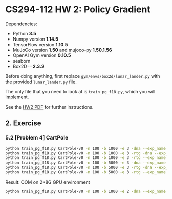 # CS294-112 HW 2: Policy Gradient

Dependencies:
 * Python **3.5**
 * Numpy version **1.14.5**
 * TensorFlow version **1.10.5**
 * MuJoCo version **1.50** and mujoco-py **1.50.1.56**
 * OpenAI Gym version **0.10.5**
 * seaborn
 * Box2D==**2.3.2**

Before doing anything, first replace `gym/envs/box2d/lunar_lander.py` with the provided `lunar_lander.py` file.

The only file that you need to look at is `train_pg_f18.py`, which you will implement.

See the [HW2 PDF](http://rail.eecs.berkeley.edu/deeprlcourse/static/homeworks/hw2.pdf) for further instructions.

## 2. Exercise
### 5.2 [Problem 4] CartPole
```bash
python train_pg_f18.py CartPole-v0 -n 100 -b 1000 -e 3 -dna --exp_name sb_no_rtg_dna
python train_pg_f18.py CartPole-v0 -n 100 -b 1000 -e 3 -rtg -dna --exp_name sb_rtg_dna
python train_pg_f18.py CartPole-v0 -n 100 -b 1000 -e 3 -rtg --exp_name sb_rtg_na
python train_pg_f18.py CartPole-v0 -n 100 -b 5000 -e 3 -dna --exp_name lb_no_rtg_dna
python train_pg_f18.py CartPole-v0 -n 100 -b 5000 -e 3 -rtg -dna --exp_name lb_rtg_dna
python train_pg_f18.py CartPole-v0 -n 100 -b 5000 -e 3 -rtg --exp_name lb_rtg_na
```
Result:
OOM on 2*8G GPU environment

```bash
python train_pg_f18.py CartPole-v0 -n 100 -b 1000 -e 2 -dna --exp_name sb_no_rtg_dna
```
